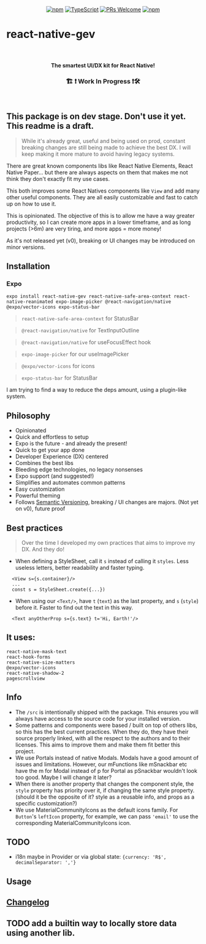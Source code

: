 <!-- <img src=".logo.png" alt=react-native-gev/><br/> -->

<div align="center">

[![npm](https://img.shields.io/npm/v/react-native-gev)](https://www.npmjs.com/package/react-native-gev)
[![TypeScript](https://badgen.net/npm/types/env-var)](http://www.typescriptlang.org/)
[![PRs Welcome](https://img.shields.io/badge/PRs-welcome-brightgreen.svg?style=flat-square)](http://makeapullrequest.com)
[![npm](https://img.shields.io/npm/dm/react-native-gev)](https://www.npmjs.com/package/react-native-gev)
</div>

# react-native-gev

<br/>

<div align="center">
  <h4>The smartest UI/DX kit for React Native!</h4>
  <h3> 🏗 ❗ Work In Progress ❗🛠 </h3>
</div>

<br/>



## This package is on dev stage. Don't use it yet. This readme is a draft.
> While it's already great, useful and being used on prod, constant breaking changes are still being made to achieve the best DX. I will keep making it more mature to avoid having legacy systems.

There are great known components libs like React Native Elements, React Native Paper... but there are always aspects on them that makes me not think they don't exactly fit my use cases.

This both improves some React Natives components like `View` and add many other useful components. They are all easily customizable and fast to catch up on how to use it.

This is opinionated. The objective of this is to allow me have a way greater productivity, so I can create more apps in a lower timeframe, and as long projects (>6m) are very tiring, and more apps = more money!

As it's not released yet (v0), breaking or UI changes may be introduced on minor versions.


## Installation

### Expo
```
expo install react-native-gev react-native-safe-area-context react-native-reanimated expo-image-picker @react-navigation/native @expo/vector-icons expo-status-bar
```

> `react-native-safe-area-context` for StatusBar

> `@react-navigation/native` for TextInputOutline

> `@react-navigation/native` for useFocusEffect hook

> `expo-image-picker` for our useImagePicker

> `@expo/vector-icons` for icons

> `expo-status-bar` for StatusBar

I am trying to find a way to reduce the deps amount, using a plugin-like system.

## Philosophy
* Opinionated
* Quick and effortless to setup
* Expo is the future - and already the present!
* Quick to get your app done
* Developer Experience (DX) centered
* Combines the best libs
* Bleeding edge technologies, no legacy nonsenses
* Expo support (and suggested!)
* Simplifies and automates common patterns
* Easy customization
* Powerful theming
* Follows [Semantic Versioning](https://semver.org/), breaking / UI changes are majors. (Not yet on v0), future proof


## Best practices

> Over the time I developed my own practices that aims to improve my DX. And they do!

* When defining a StyleSheet, call it `s` instead of calling it `styles`. Less useless letters, better readability and faster typing.
```
  <View s={s.container}/>
  ...
  const s = StyleSheet.create({...})
```

* When using our `<Text/>`, have `t` (`text`) as the last property, and `s` (`style`) before it. Faster to find out the text in this way.
```
  <Text anyOtherProp s={s.text} t='Hi, Earth!'/>
```

## It uses:

```
react-native-mask-text
react-hook-forms
react-native-size-matters
@expo/vector-icons
react-native-shadow-2
pagescrollview
```

## Info
* The `/src` is intentionally shipped with the package. This ensures you will always have access to the source code for your installed version.
* Some patterns and components were based / built on top of others libs, so this has the best current practices. When they do, they have their source properly linked, with all the respect to the authors and to their licenses. This aims to improve them and make them fit better this project.
* We use Portals instead of native Modals. Modals have a good amount of issues and limitations. However, our mFunctions like mSnackbar etc have the m for Modal instead of p for Portal as pSnackbar wouldn't look too good. Maybe I will change it later?
* When there is another property that changes the component style, the `style` property has priority over it, if changing the same style property. (should it be the opposite of it? style as a reusable info, and props as a specific customization?)
* We use MaterialCommunityIcons as the default icons family. For `Button`'s `leftIcon` property, for example, we can pass `'email'` to use the corresponding MaterialCommunityIcons icon.
## TODO
* i18n maybe in Provider or via global state: `{currency: 'R$', decimalSeparator: ','}`

## Usage

## [Changelog](CHANGELOG.md)

## TODO add a builtin way to locally store data using another lib.
